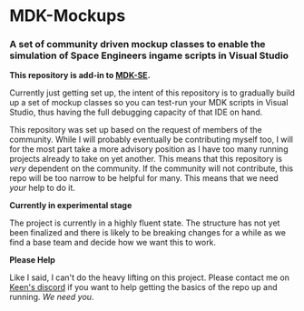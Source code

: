 # MDK-Mockups
### A set of community driven mockup classes to enable the simulation of Space Engineers ingame scripts in Visual Studio

**This repository is add-in to [MDK-SE](https://github.com/malware-dev/MDK-SE).**

Currently just getting set up, the intent of this repository is to gradually build up a set of mockup classes so you can test-run your MDK scripts in Visual Studio, thus having the full debugging capacity of that IDE on hand.

This repository was set up based on the request of members of the community. While I will probably eventually be contributing myself too, I will for the most part take a more advisory position as I have too many running projects already to take on yet another. This means that this repository is _very_ dependent on the community. If the community will not contribute, this repo will be too narrow to be helpful for many. This means that we need _your_ help to do it.

**Currently in experimental stage**

The project is currently in a highly fluent state. The structure has not yet been finalized and there is likely to be breaking changes for a while as we find a base team and decide how we want this to work.

**Please Help**

Like I said, I can't do the heavy lifting on this project. Please contact me on [Keen's discord](https://discord.gg/0hIE7GirODUqhfIg) if you want to help getting the basics of the repo up and running. _We need you_.
